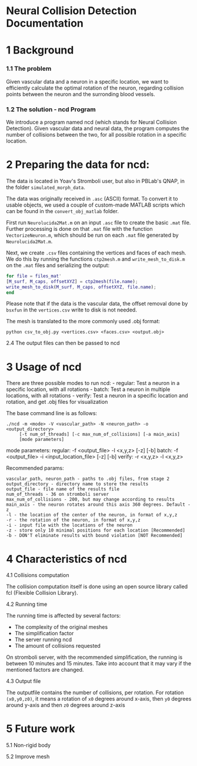 # Neural Collision Detection Documentation

1	Background
==============
### 1.1	The problem

Given vascular data and a neuron in a specific location, we want to efficiently
calculate the optimal rotation of the neuron, regarding collision points between
the neuron and the surronding blood vessels.

### 1.2	The solution - ncd Program

We introduce a program named ncd (which stands for Neural Collision Detection).
Given vascular data and neural data, the program computes the number of collisions
between the two, for all possible rotation in a specific location.

	
2	Preparing the data for ncd:
===============================
The data is located in Yoav's Stromboli user, but also in PBLab's QNAP, in the folder `simulated_morph_data`.

The data was originally received in `.asc` (ASCII) format. To convert it to usable
objects, we used a couple of custom-made MATLAB scripts which can be found in the 
`convert_obj_matlab` folder.

First run `Neurolucida2Mat.m` on an input `.asc` file to create
the basic `.mat` file. Further processing is done on that `.mat`
file with the function `VectorizeNeuron.m`, which should be
run on each `.mat` file generated by `Neurolucida2Mat.m`.

Next, we create `.csv` files containing the vertices and faces of
each mesh. We do this by running the functions `ctp2mesh.m` and `write_mesh_to_disk.m` on the `.mat` files and serializing the output:

```matlab
for file = files_mat'
[M_surf, M_caps, offsetXYZ] = ctp2mesh(file.name);
write_mesh_to_disk(M_surf, M_caps, offsetXYZ, file.name);
end
```

Please note that if the data is the vascular data, the offset removal
done by `bsxfun` in the `vertices.csv` write to disk is not needed.

The mesh is translated to the more commonly used .obj format:

`python csv_to_obj.py <vertices.csv> <faces.csv> <output.obj>`

2.4	The output files can then be passed to ncd

3	Usage of ncd
================
There are three possible modes to run ncd:
	- regular: Test a neuron in a specific location, with all rotations
	- batch: Test a neuron in multiple locations, with all rotations
	- verify: Test a neuron in a specific location and rotation, and get .obj files for visualization

The base command line is as follows:

	./ncd -m <mode> -V <vascular_path> -N <neuron_path> -o <output_directory>
		 [-t num_of_threads] [-c max_num_of_collisions] [-a main_axis]
		 [mode parameters]

mode parameters:
	regular:
		-f <output_file> -l <x,y,z> [-z] [-b]
	batch:
		-f <output_file> -i <input_location_file> [-z] [-b]
	verify:
		-r <x,y,z> -l <x,y,z>

Recommended params:

	vascular_path, neuron_path - paths to .obj files, from stage 2
	output_directory - directory name to store the results
	output_file - file name of the results file
	num_of_threads - 36 on stromboli server
	max_num_of_collisions - 200, but may change according to results
	main_axis - the neuron rotates around this axis 360 degrees. Default - z
	-l - the location of the center of the neuron, in format of x,y,z
	-r - the rotation of the neuron, in format of x,y,z
	-i - input file with the locations of the neuron
	-z - store only 10 minimal positions for each location [Recommended]
	-b - DON'T eliminate results with bound violation [NOT Recommended]

4	Characteristics of ncd
==========================

4.1	Collisions computation

The collision computation itself is done using an open source library called
fcl (Flexible Collision Library). 

4.2	Running time

The running time is affected by several factors:

- The complexity of the original meshes 
- The simplification factor
- The server running ncd
- The amount of collisions requested
  
On stromboli server, with the recommended simplification, the running is
between 10 minutes and 15 minutes. Take into account that it may vary
if the mentioned factors are changed.

4.3	Output file

The outputfile contains the number of collisions, per rotation.
For rotation `(x0,y0,z0)`, it means a rotation of `x0` degrees around x-axis,
then `y0` degrees around y-axis and then `z0` degrees around z-axis


5	Future work
===============

5.1	Non-rigid body

5.2 Improve mesh
